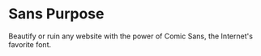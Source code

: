 # Sans Purpose
Beautify or ruin any website with the power of Comic Sans, the Internet's favorite font.
